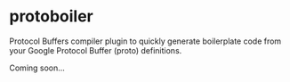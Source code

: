 # protoboiler
Protocol Buffers compiler plugin to quickly generate boilerplate code from your Google Protocol Buffer (proto) definitions.

Coming soon...
